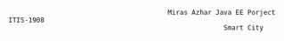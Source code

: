                                             Miras Azhar Java EE Porject ITIS-1908
                                                          Smart City
